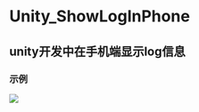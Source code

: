 # Unity_ShowLogInPhone
## unity开发中在手机端显示log信息
### 示例
![](https://github.com/TTtwo/Unity_ShowLogInPhone/blob/master/example.png)  

